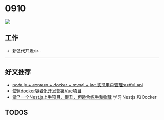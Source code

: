 
# 0910

![](http://h2.ioliu.cn/bing/UnkindnessRavens_ZH-CN2840574948_1920x1080.jpg)

## 工作

- 新迭代开发中...


---

## 好文推荐

- [node.js + express + docker + mysql + jwt 实现用户管理restful api](https://zhuanlan.zhihu.com/p/406446461)
- [使用docker容器化开发部署Vue项目](https://zhuanlan.zhihu.com/p/403536562)
- [做了一个Nest.js上手项目，很丑，但适合练手和收藏](https://zhuanlan.zhihu.com/p/402207092) 学习 Nestjs 和 Docker


## TODOS